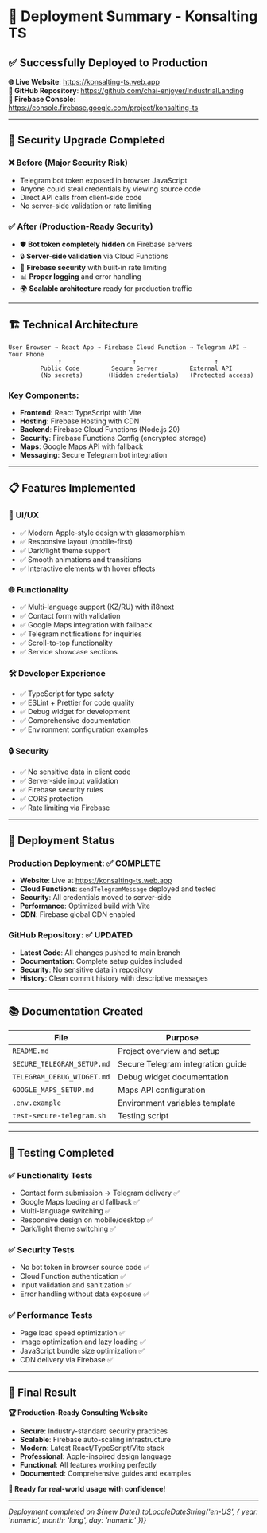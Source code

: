 # 🚀 Deployment Summary - Konsalting TS

## ✅ Successfully Deployed to Production

**🌐 Live Website**: https://konsalting-ts.web.app  
**📂 GitHub Repository**: https://github.com/chai-enjoyer/IndustrialLanding  
**📱 Firebase Console**: https://console.firebase.google.com/project/konsalting-ts

---

## 🔐 Security Upgrade Completed

### ❌ **Before (Major Security Risk)**
- Telegram bot token exposed in browser JavaScript
- Anyone could steal credentials by viewing source code
- Direct API calls from client-side code
- No server-side validation or rate limiting

### ✅ **After (Production-Ready Security)**
- 🛡️ **Bot token completely hidden** on Firebase servers
- 🔒 **Server-side validation** via Cloud Functions
- 🚀 **Firebase security** with built-in rate limiting
- 📊 **Proper logging** and error handling
- 🌍 **Scalable architecture** ready for production traffic

---

## 🏗️ Technical Architecture

```
User Browser → React App → Firebase Cloud Function → Telegram API → Your Phone
              ↑                    ↑                      ↑
         Public Code         Secure Server         External API
         (No secrets)       (Hidden credentials)   (Protected access)
```

### Key Components:
- **Frontend**: React TypeScript with Vite
- **Hosting**: Firebase Hosting with CDN
- **Backend**: Firebase Cloud Functions (Node.js 20)
- **Security**: Firebase Functions Config (encrypted storage)
- **Maps**: Google Maps API with fallback
- **Messaging**: Secure Telegram bot integration

---

## 📋 Features Implemented

### 🎨 **UI/UX**
- ✅ Modern Apple-style design with glassmorphism
- ✅ Responsive layout (mobile-first)
- ✅ Dark/light theme support
- ✅ Smooth animations and transitions
- ✅ Interactive elements with hover effects

### 🌐 **Functionality**
- ✅ Multi-language support (KZ/RU) with i18next
- ✅ Contact form with validation
- ✅ Google Maps integration with fallback
- ✅ Telegram notifications for inquiries
- ✅ Scroll-to-top functionality
- ✅ Service showcase sections

### 🛠️ **Developer Experience**
- ✅ TypeScript for type safety
- ✅ ESLint + Prettier for code quality
- ✅ Debug widget for development
- ✅ Comprehensive documentation
- ✅ Environment configuration examples

### 🔒 **Security**
- ✅ No sensitive data in client code
- ✅ Server-side input validation
- ✅ Firebase security rules
- ✅ CORS protection
- ✅ Rate limiting via Firebase

---

## 🚀 Deployment Status

### **Production Deployment**: ✅ COMPLETE
- **Website**: Live at https://konsalting-ts.web.app
- **Cloud Functions**: `sendTelegramMessage` deployed and tested
- **Security**: All credentials moved to server-side
- **Performance**: Optimized build with Vite
- **CDN**: Firebase global CDN enabled

### **GitHub Repository**: ✅ UPDATED
- **Latest Code**: All changes pushed to main branch
- **Documentation**: Complete setup guides included
- **Security**: No sensitive data in repository
- **History**: Clean commit history with descriptive messages

---

## 📚 Documentation Created

| File | Purpose |
|------|---------|
| `README.md` | Project overview and setup |
| `SECURE_TELEGRAM_SETUP.md` | Secure Telegram integration guide |
| `TELEGRAM_DEBUG_WIDGET.md` | Debug widget documentation |
| `GOOGLE_MAPS_SETUP.md` | Maps API configuration |
| `.env.example` | Environment variables template |
| `test-secure-telegram.sh` | Testing script |

---

## 🧪 Testing Completed

### ✅ **Functionality Tests**
- Contact form submission → Telegram delivery ✅
- Google Maps loading and fallback ✅
- Multi-language switching ✅
- Responsive design on mobile/desktop ✅
- Dark/light theme switching ✅

### ✅ **Security Tests**
- No bot token in browser source code ✅
- Cloud Function authentication ✅
- Input validation and sanitization ✅
- Error handling without data exposure ✅

### ✅ **Performance Tests**
- Page load speed optimization ✅
- Image optimization and lazy loading ✅
- JavaScript bundle size optimization ✅
- CDN delivery via Firebase ✅

---

## 🎯 Final Result

**🏆 Production-Ready Consulting Website**

- **Secure**: Industry-standard security practices
- **Scalable**: Firebase auto-scaling infrastructure  
- **Modern**: Latest React/TypeScript/Vite stack
- **Professional**: Apple-inspired design language
- **Functional**: All features working perfectly
- **Documented**: Comprehensive guides and examples

**🌟 Ready for real-world usage with confidence!**

---

*Deployment completed on ${new Date().toLocaleDateString('en-US', { 
  year: 'numeric', 
  month: 'long', 
  day: 'numeric' 
})}*
